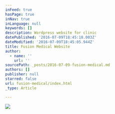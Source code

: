 ```yaml
---
inFeed: true
hasPage: true
inNav: true
inLanguage: null
keywords: []
description: Wordpress website for clinic
datePublished: '2016-07-09T18:45:18.003Z'
dateModified: '2016-07-09T18:45:05.944Z'
title: Fusion Medical Website
author:
  - name: ''
    url: ''
sourcePath: _posts/2016-07-09-fusion-medical.md
authors: []
publisher: null
starred: false
url: fusion-medical/index.html
_type: Article

---
```

![](https://the-grid-user-content.s3-us-west-2.amazonaws.com/ba0f1a0b-9b46-4927-a89c-23aeb0e34223.jpg)